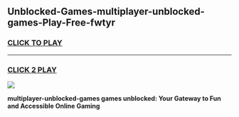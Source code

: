 
## Unblocked-Games-multiplayer-unblocked-games-Play-Free-fwtyr
<h3>
<a href="https://premium76.site?title=multiplayer-unblocked-games&ref=18A1">CLICK TO PLAY</a></h3>
<hr>

<h3>
<a href="https://premium76.site?title=multiplayer-unblocked-games&ref=18A1">CLICK 2 PLAY</a>
  
</h3>

<a href="https://premium76.site?title=multiplayer-unblocked-games&ref=18A1"><img src="https://clearcache.store/games.png"></a>


**multiplayer-unblocked-games games unblocked: Your Gateway to Fun and Accessible Online Gaming**
